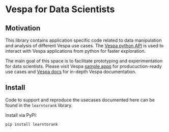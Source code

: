 Vespa for Data Scientists
================

<!-- WARNING: THIS FILE WAS AUTOGENERATED! DO NOT EDIT! -->

## Motivation

This library contains application specific code related to data
manipulation and analysis of different Vespa use cases. The [Vespa
python API](https://pyvespa.readthedocs.io/) is used to interact with
Vespa applications from python for faster exploration.

The main goal of this space is to facilitate prototyping and
experimentation for data scientists. Please visit Vespa [sample
apps](https://github.com/vespa-engine/sample-apps/) for
producuction-ready use cases and [Vespa docs](https://docs.vespa.ai/)
for in-depth Vespa documentation.

## Install

Code to support and reproduce the usecases documented here can be found
in the `learntorank` library.

Install via PyPI:

`pip install learntorank`
